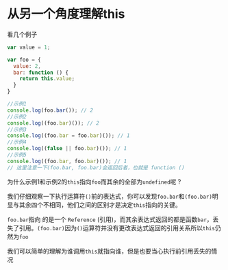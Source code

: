 # 从另一个角度理解this

看几个例子

```js
var value = 1;

var foo = {
  value: 2,
  bar: function () {
    return this.value;
  }
}

//示例1
console.log(foo.bar()); // 2
//示例2
console.log((foo.bar)()); // 2
//示例3
console.log((foo.bar = foo.bar)()); // 1
//示例4
console.log((false || foo.bar)()); // 1
//示例5
console.log((foo.bar, foo.bar)()); // 1
// 这里注意一下(foo.bar, foo.bar)会返回后者，也就是 function ()
```

为什么示例1和示例2的`this`指向`foo`而其余的全部为`undefined`呢 ?

我们仔细观察一下执行运算符`()`前的表达式，你可以发现`foo.bar`和`(foo.bar)`明显与其余四个不相同，他们之间的区别才是决定`this`指向的关键。

`foo.bar`指向 的是一个 `Reference` (引用)，而其余表达式返回的都是函数`bar`，丢失了引用。`(foo.bar)`因为`()`运算符并没有更改表达式返回的引用关系所以`this`仍然为`foo`

我们可以简单的理解为谁调用`this`就指向谁，但是也要当心执行前引用丢失的情况